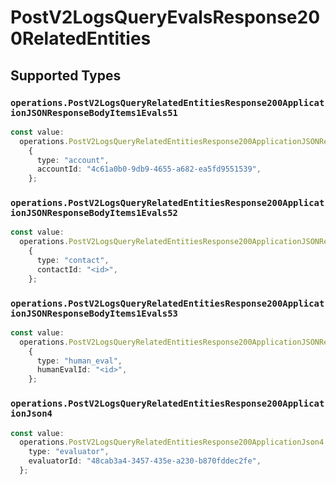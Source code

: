 # PostV2LogsQueryEvalsResponse200RelatedEntities


## Supported Types

### `operations.PostV2LogsQueryRelatedEntitiesResponse200ApplicationJSONResponseBodyItems1Evals51`

```typescript
const value:
  operations.PostV2LogsQueryRelatedEntitiesResponse200ApplicationJSONResponseBodyItems1Evals51 =
    {
      type: "account",
      accountId: "4c61a0b0-9db9-4655-a682-ea5fd9551539",
    };
```

### `operations.PostV2LogsQueryRelatedEntitiesResponse200ApplicationJSONResponseBodyItems1Evals52`

```typescript
const value:
  operations.PostV2LogsQueryRelatedEntitiesResponse200ApplicationJSONResponseBodyItems1Evals52 =
    {
      type: "contact",
      contactId: "<id>",
    };
```

### `operations.PostV2LogsQueryRelatedEntitiesResponse200ApplicationJSONResponseBodyItems1Evals53`

```typescript
const value:
  operations.PostV2LogsQueryRelatedEntitiesResponse200ApplicationJSONResponseBodyItems1Evals53 =
    {
      type: "human_eval",
      humanEvalId: "<id>",
    };
```

### `operations.PostV2LogsQueryRelatedEntitiesResponse200ApplicationJson4`

```typescript
const value:
  operations.PostV2LogsQueryRelatedEntitiesResponse200ApplicationJson4 = {
    type: "evaluator",
    evaluatorId: "48cab3a4-3457-435e-a230-b870fddec2fe",
  };
```

